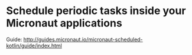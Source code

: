 # Schedule periodic tasks inside your Micronaut applications #

Guide: http://guides.micronaut.io/micronaut-scheduled-kotlin/guide/index.html


